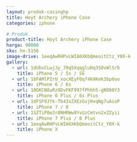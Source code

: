 ```yaml
---
layout: produk-casinghp
title: Hoyt Archery iPhone Case
categories: iphone

# Produk
product-title: Hoyt Archery iPhone Case
harga: 90000
sku: hn-5156
image-drive: 1eeqAwRHPvLWIA6XKbQmeoitCtz_Y0X-k
gallery:
  - url: 1dUbvCLwjJy_70q5XqqgluHq3SOvWlSrb
    title: iPhone 5 / 5s / SE
  - url: 1bFAMlPZrU_xocXEyFOqf4K4Kek3bp6oo
    title: iPhone 6 / 6s
  - url: 10GKCN8uRz9DvFKF997fPhhh5-gNO80Y3
    title: iPhone 6 Plus / 6s Plus
  - url: 1dFSF9JYk-Tb43xZXEzGvjHxqNg7uAioP
    title: iPhone 7 / 8
  - url: 1SZTiP8e2r8NHRWw9YvUzCmtvn2xZZyii
    title: iPhone 7 Plus / 8 Plus
  - url: 1eeqAwRHPvLWIA6XKbQmeoitCtz_Y0X-k
    title: iPhone X
---
```

